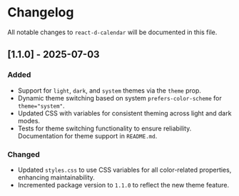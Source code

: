 # Changelog
All notable changes to `react-d-calendar` will be documented in this file.
## [1.1.0] - 2025-07-03
### Added

- Support for `light`, `dark`, and `system` themes via the `theme` prop.
- Dynamic theme switching based on system `prefers-color-scheme` for `theme="system"`.
- Updated CSS with variables for consistent theming across light and dark modes.
- Tests for theme switching functionality to ensure reliability.
Documentation for theme support in `README.md`.

### Changed

- Updated `styles.css` to use CSS variables for all color-related properties, enhancing maintainability.
- Incremented package version to `1.1.0` to reflect the new theme feature.
